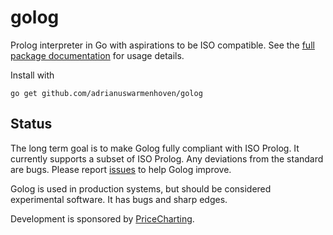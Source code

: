 golog
=====

Prolog interpreter in Go with aspirations to be ISO compatible.  See the [full package documentation](http://godoc.org/github.com/adrianuswarmenhoven/golog) for usage details.

Install with

    go get github.com/adrianuswarmenhoven/golog

Status
------

The long term goal is to make Golog fully compliant with ISO Prolog.  It currently supports a subset of ISO Prolog.  Any deviations from the standard are bugs.  Please report [issues](https://github.com/adrianuswarmenhoven/golog/issues) to help Golog improve.

Golog is used in production systems, but should be considered experimental software.  It has bugs and sharp edges.

Development is sponsored by [PriceCharting](https://www.pricecharting.com).
